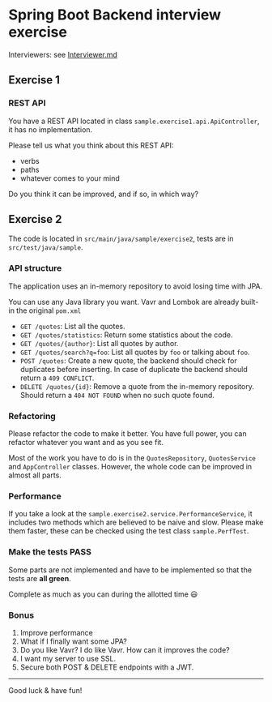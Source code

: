 # Spring Boot Backend interview exercise

Interviewers: see [Interviewer.md](Interviewer.md)

## Exercise 1

### REST API

You have a REST API located in class `sample.exercise1.api.ApiController`, it has no implementation.

Please tell us what you think about this REST API:

- verbs
- paths
- whatever comes to your mind

Do you think it can be improved, and if so, in which way?

## Exercise 2 

The code is located in `src/main/java/sample/exercise2`, tests are in `src/test/java/sample`.

### API structure

The application uses an in-memory repository to avoid losing time with JPA.

You can use any Java library you want. Vavr and Lombok are already built-in the original `pom.xml`

* `GET /quotes`: List all the quotes.
* `GET /quotes/statistics`: Return some statistics about the code.
* `GET /quotes/{author}`: List all quotes by author.
* `GET /quotes/search?q=foo`: List all quotes by `foo` or talking about `foo`.
* `POST /quotes`: Create a new quote, the backend should check for duplicates before inserting. 
                  In case of duplicate the backend should return a `409 CONFLICT`.
* `DELETE /quotes/{id}`: Remove a quote from the in-memory repository. Should return a `404 NOT FOUND` when no such quote found.

### Refactoring

Please refactor the code to make it better. 
You have full power, you can refactor whatever you want and as you see fit.

Most of the work you have to do is in the `QuotesRepository`, `QuotesService` and `AppController` classes.
However, the whole code can be improved in almost all parts.

### Performance

If you take a look at the `sample.exercise2.service.PerformanceService`, it includes two methods which are believed to be naive and slow.
Please make them faster, these can be checked using the test class `sample.PerfTest`.

### Make the tests PASS

Some parts are not implemented and have to be implemented so that the tests are **all green**.

Complete as much as you can during the allotted time 😃

### Bonus

1) Improve performance
2) What if I finally want some JPA?
3) Do you like Vavr? I do like Vavr. How can it improves the code?
4) I want my server to use SSL.
5) Secure both POST & DELETE endpoints with a JWT.

----

Good luck & have fun!

